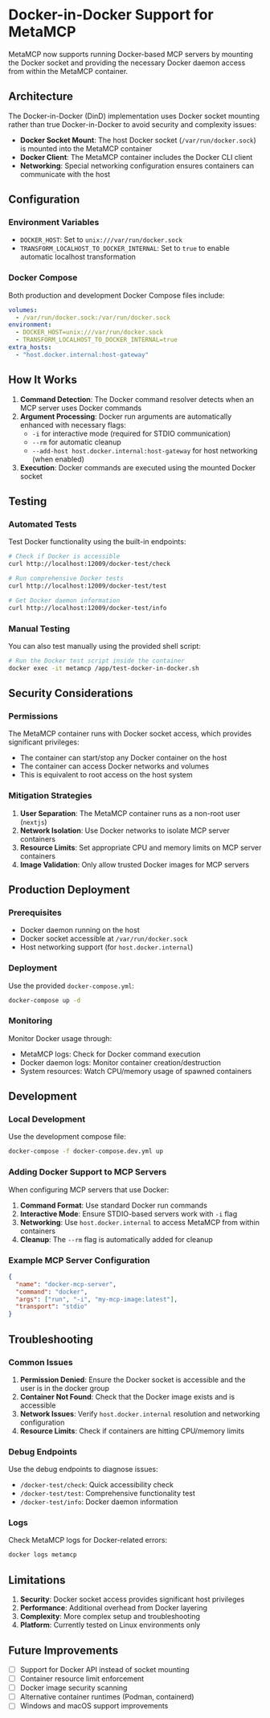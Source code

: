 # Docker-in-Docker Support for MetaMCP

MetaMCP now supports running Docker-based MCP servers by mounting the Docker socket and providing the necessary Docker daemon access from within the MetaMCP container.

## Architecture

The Docker-in-Docker (DinD) implementation uses Docker socket mounting rather than true Docker-in-Docker to avoid security and complexity issues:

- **Docker Socket Mount**: The host Docker socket (`/var/run/docker.sock`) is mounted into the MetaMCP container
- **Docker Client**: The MetaMCP container includes the Docker CLI client
- **Networking**: Special networking configuration ensures containers can communicate with the host

## Configuration

### Environment Variables

- `DOCKER_HOST`: Set to `unix:///var/run/docker.sock`
- `TRANSFORM_LOCALHOST_TO_DOCKER_INTERNAL`: Set to `true` to enable automatic localhost transformation

### Docker Compose

Both production and development Docker Compose files include:

```yaml
volumes:
  - /var/run/docker.sock:/var/run/docker.sock
environment:
  - DOCKER_HOST=unix:///var/run/docker.sock
  - TRANSFORM_LOCALHOST_TO_DOCKER_INTERNAL=true
extra_hosts:
  - "host.docker.internal:host-gateway"
```

## How It Works

1. **Command Detection**: The Docker command resolver detects when an MCP server uses Docker commands
2. **Argument Processing**: Docker run arguments are automatically enhanced with necessary flags:
   - `-i` for interactive mode (required for STDIO communication)
   - `--rm` for automatic cleanup
   - `--add-host host.docker.internal:host-gateway` for host networking (when enabled)
3. **Execution**: Docker commands are executed using the mounted Docker socket

## Testing

### Automated Tests

Test Docker functionality using the built-in endpoints:

```bash
# Check if Docker is accessible
curl http://localhost:12009/docker-test/check

# Run comprehensive Docker tests
curl http://localhost:12009/docker-test/test

# Get Docker daemon information
curl http://localhost:12009/docker-test/info
```

### Manual Testing

You can also test manually using the provided shell script:

```bash
# Run the Docker test script inside the container
docker exec -it metamcp /app/test-docker-in-docker.sh
```

## Security Considerations

### Permissions

The MetaMCP container runs with Docker socket access, which provides significant privileges:

- The container can start/stop any Docker container on the host
- The container can access Docker networks and volumes
- This is equivalent to root access on the host system

### Mitigation Strategies

1. **User Separation**: The MetaMCP container runs as a non-root user (`nextjs`)
2. **Network Isolation**: Use Docker networks to isolate MCP server containers
3. **Resource Limits**: Set appropriate CPU and memory limits on MCP server containers
4. **Image Validation**: Only allow trusted Docker images for MCP servers

## Production Deployment

### Prerequisites

- Docker daemon running on the host
- Docker socket accessible at `/var/run/docker.sock`
- Host networking support (for `host.docker.internal`)

### Deployment

Use the provided `docker-compose.yml`:

```bash
docker-compose up -d
```

### Monitoring

Monitor Docker usage through:

- MetaMCP logs: Check for Docker command execution
- Docker daemon logs: Monitor container creation/destruction
- System resources: Watch CPU/memory usage of spawned containers

## Development

### Local Development

Use the development compose file:

```bash
docker-compose -f docker-compose.dev.yml up
```

### Adding Docker Support to MCP Servers

When configuring MCP servers that use Docker:

1. **Command Format**: Use standard Docker run commands
2. **Interactive Mode**: Ensure STDIO-based servers work with `-i` flag
3. **Networking**: Use `host.docker.internal` to access MetaMCP from within containers
4. **Cleanup**: The `--rm` flag is automatically added for cleanup

### Example MCP Server Configuration

```json
{
  "name": "docker-mcp-server",
  "command": "docker",
  "args": ["run", "-i", "my-mcp-image:latest"],
  "transport": "stdio"
}
```

## Troubleshooting

### Common Issues

1. **Permission Denied**: Ensure the Docker socket is accessible and the user is in the docker group
2. **Container Not Found**: Check that the Docker image exists and is accessible
3. **Network Issues**: Verify `host.docker.internal` resolution and networking configuration
4. **Resource Limits**: Check if containers are hitting CPU/memory limits

### Debug Endpoints

Use the debug endpoints to diagnose issues:

- `/docker-test/check`: Quick accessibility check
- `/docker-test/test`: Comprehensive functionality test
- `/docker-test/info`: Docker daemon information

### Logs

Check MetaMCP logs for Docker-related errors:

```bash
docker logs metamcp
```

## Limitations

1. **Security**: Docker socket access provides significant host privileges
2. **Performance**: Additional overhead from Docker layering
3. **Complexity**: More complex setup and troubleshooting
4. **Platform**: Currently tested on Linux environments only

## Future Improvements

- [ ] Support for Docker API instead of socket mounting
- [ ] Container resource limit enforcement
- [ ] Docker image security scanning
- [ ] Alternative container runtimes (Podman, containerd)
- [ ] Windows and macOS support improvements

